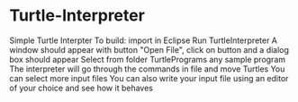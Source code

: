 # Turtle-Interpreter
Simple Turtle Interpter
To build: import in Eclipse
Run TurtleInterpreter
A window should appear with button "Open File", click on button and a dialog box should appear
Select from folder TurtlePrograms any sample program
The interpreter will go through the commands in file and move Turtles
You can select more input files
You can also write your input file using an editor of your choice and see how it behaves
